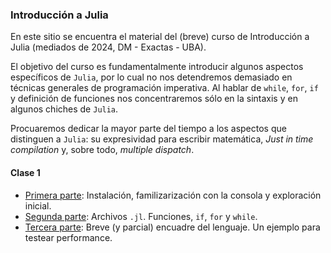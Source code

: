 ### Introducción a Julia

En este sitio se encuentra el material del (breve) curso de Introducción a Julia (mediados de 2024, DM - Exactas - UBA).

El objetivo del curso es fundamentalmente introducir algunos aspectos específicos de `Julia`, por lo cual no nos detendremos demasiado en técnicas generales de programación imperativa. Al hablar de `while`, `for`, `if` y definición de funciones nos concentraremos sólo en la sintaxis y en algunos chiches de `Julia`. 
  
Procuaremos dedicar la mayor parte del tiempo a los aspectos que distinguen a `Julia`: su expresividad para escribir matemática, _Just in time compilation_ y, sobre todo, _multiple dispatch_.

#### Clase 1

+ [Primera parte](https://iojea.github.io/curso-julia/clase-1-1): Instalación, familizarización con la consola y exploración inicial.
+ [Segunda parte](https://iojea.github.io/curso-julia/clase-1-2): Archivos `.jl`. Funciones, `if`, `for` y `while`.
+ [Tercera parte](https://iojea.github.io/curso-julia/clase-1-3): Breve (y parcial) encuadre del lenguaje. Un ejemplo para testear performance. 
